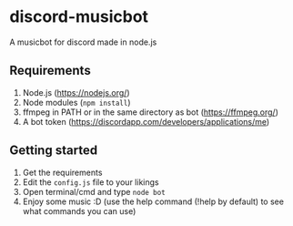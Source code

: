 # discord-musicbot
A musicbot for discord made in node.js

## Requirements
1. Node.js (https://nodejs.org/)
2. Node modules (`npm install`)
3. ffmpeg in PATH or in the same directory as bot (https://ffmpeg.org/)
4. A bot token (https://discordapp.com/developers/applications/me)

## Getting started
1. Get the requirements
2. Edit the `config.js` file to your likings
3. Open terminal/cmd and type `node bot`
4. Enjoy some music :D (use the help command (!help by default) to see what commands you can use)
